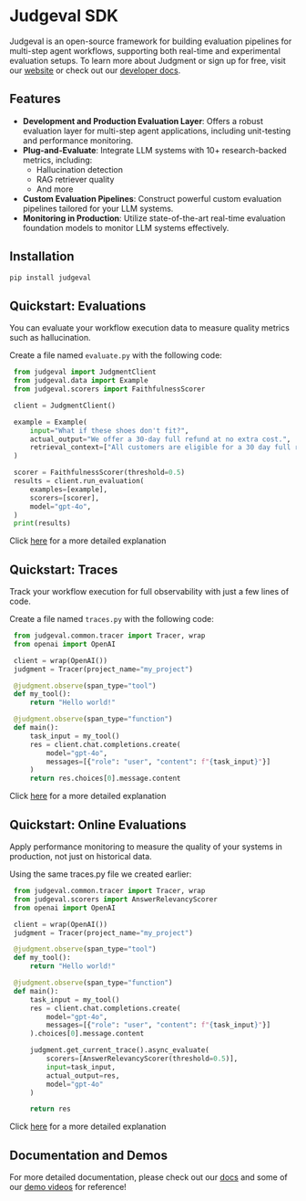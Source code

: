 # Judgeval SDK

Judgeval is an open-source framework for building evaluation pipelines for multi-step agent workflows, supporting both real-time and experimental evaluation setups. To learn more about Judgment or sign up for free, visit our [website](https://www.judgmentlabs.ai/) or check out our [developer docs](https://judgment.mintlify.app/getting_started).

## Features

- **Development and Production Evaluation Layer**: Offers a robust evaluation layer for multi-step agent applications, including unit-testing and performance monitoring.
- **Plug-and-Evaluate**: Integrate LLM systems with 10+ research-backed metrics, including:
  - Hallucination detection
  - RAG retriever quality
  - And more
- **Custom Evaluation Pipelines**: Construct powerful custom evaluation pipelines tailored for your LLM systems.
- **Monitoring in Production**: Utilize state-of-the-art real-time evaluation foundation models to monitor LLM systems effectively.

## Installation

   ```bash
   pip install judgeval
   ```

## Quickstart: Evaluations

You can evaluate your workflow execution data to measure quality metrics such as hallucination.

Create a file named `evaluate.py` with the following code:

   ```python
    from judgeval import JudgmentClient
    from judgeval.data import Example
    from judgeval.scorers import FaithfulnessScorer

    client = JudgmentClient()

    example = Example(
        input="What if these shoes don't fit?",
        actual_output="We offer a 30-day full refund at no extra cost.",
        retrieval_context=["All customers are eligible for a 30 day full refund at no extra cost."],
    )

    scorer = FaithfulnessScorer(threshold=0.5)
    results = client.run_evaluation(
        examples=[example],
        scorers=[scorer],
        model="gpt-4o",
    )
    print(results)
   ```
   Click [here](https://judgment.mintlify.app/getting_started#create-your-first-experiment) for a more detailed explanation

## Quickstart: Traces

Track your workflow execution for full observability with just a few lines of code.

Create a file named `traces.py` with the following code:

   ```python
    from judgeval.common.tracer import Tracer, wrap
    from openai import OpenAI

    client = wrap(OpenAI())
    judgment = Tracer(project_name="my_project")

    @judgment.observe(span_type="tool")
    def my_tool():
        return "Hello world!"

    @judgment.observe(span_type="function")
    def main():
        task_input = my_tool()
        res = client.chat.completions.create(
            model="gpt-4o",
            messages=[{"role": "user", "content": f"{task_input}"}]
        )
        return res.choices[0].message.content
   ```
   Click [here](https://judgment.mintlify.app/getting_started#create-your-first-trace) for a more detailed explanation 

## Quickstart: Online Evaluations

Apply performance monitoring to measure the quality of your systems in production, not just on historical data.

Using the same traces.py file we created earlier:

   ```python
    from judgeval.common.tracer import Tracer, wrap
    from judgeval.scorers import AnswerRelevancyScorer
    from openai import OpenAI

    client = wrap(OpenAI())
    judgment = Tracer(project_name="my_project")

    @judgment.observe(span_type="tool")
    def my_tool():
        return "Hello world!"

    @judgment.observe(span_type="function")
    def main():
        task_input = my_tool()
        res = client.chat.completions.create(
            model="gpt-4o",
            messages=[{"role": "user", "content": f"{task_input}"}]
        ).choices[0].message.content

        judgment.get_current_trace().async_evaluate(
            scorers=[AnswerRelevancyScorer(threshold=0.5)],
            input=task_input,
            actual_output=res,
            model="gpt-4o"
        )

        return res
   ```
   Click [here](https://judgment.mintlify.app/getting_started#create-your-first-online-evaluation) for a more detailed explanation 

## Documentation and Demos

For more detailed documentation, please check out our [docs](https://judgment.mintlify.app/getting_started) and some of our [demo videos](https://www.youtube.com/@AlexShan-j3o) for reference!

## 
